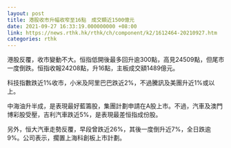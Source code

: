 ```yaml
---
layout: post
title: 港股收市升幅收窄至16點　成交額近1500億元
date: 2021-09-27 16:33:19.000000000 +08:00
link: https://news.rthk.hk/rthk/ch/component/k2/1612464-20210927.htm
categories: rthk
---
```


港股反覆，收市變動不大。恒指低開後最多回升逾300點，高見24509點，但尾市一度倒跌。恒指收報24208點，升16點，主板成交額1489億元。

科技指數跌近1%收市，小米及阿里巴巴跌近2%，不過騰訊及美團升近1%或以上。

中海油升半成，是表現最好藍籌股，集團計劃申請在A股上市。不過，汽車及澳門博彩股受壓，吉利汽車跌近5%，是表現最差恒指成份股。

另外，恒大汽車走勢反覆，早段曾跌近26%，其後一度倒升近7%，全日跌逾9%。公司表示，擱置上海科創板上市計劃。
